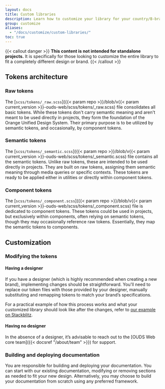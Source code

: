 ```yaml
---
layout: docs
title: Custom libraries
description: Learn how to customize your library for your country/B-brand following the guide.
group: customize
aliases:
  - "/docs/customize/custom-libraries/"
toc: true
---
```


{{< callout danger >}}
**This content is not intended for standalone projects.** It is specifically for those looking to customize the entire library to fit a completely different design or brand.
{{< /callout >}}

## Tokens architecture

### Raw tokens

The [`scss/tokens/_raw.scss`]({{< param repo >}}/blob/v{{< param current_version >}}-ouds-web/scss/tokens/_raw.scss) file consolidates all basic tokens. While these tokens don't carry semantic meaning and aren't meant to be used directly in projects, they form the foundation of the Orange Unified Design System. Their primary purpose is to be utilized by semantic tokens, and occasionally, by component tokens.

### Semantic tokens

The [`scss/tokens/_semantic.scss`]({{< param repo >}}/blob/v{{< param current_version >}}-ouds-web/scss/tokens/_semantic.scss) file contains all the semantic tokens. Unlike raw tokens, these are intended to be used directly in projects. They are built on raw tokens, assigning them semantic meaning through media queries or specific contexts. These tokens are ready to be applied either in utilities or directly within component tokens.

### Component tokens

The [`scss/tokens/_component.scss`]({{< param repo >}}/blob/v{{< param current_version >}}-ouds-web/scss/tokens/_component.scss) file is dedicated to component tokens. These tokens could be used in projects, but exclusively within components, often relying on semantic tokens, though they may occasionally reference raw tokens. Essentially, they map the semantic tokens to components.

## Customization

### Modifying the tokens

#### Having a designer

If you have a designer (which is highly recommended when creating a new brand), implementing changes should be straightforward. You'll need to replace our token files with those provided by your designer, manually substituting and remapping tokens to match your brand’s specifications.

For a practical example of how this process works and what your customized library should look like after the changes, refer to [our example on Stackblitz](https://stackblitz.com/edit/github-j5teen).

#### Having no designer

In the absence of a designer, it’s advisable to reach out to the [OUDS Web core team]({{< docsref "/about/team" >}}) for support.

### Building and deploying documentation

You are responsible for building and deploying your documentation. You can start with our existing documentation, modifying or removing sections as needed to fit your new design. Alternatively, you may choose to build your documentation from scratch using any preferred framework.
